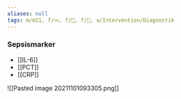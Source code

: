 ```yaml
---
aliases: null
tags: m/m21, f/💤, f/🦠, f/🥼, a/Intervention/Diagnostik
---
```

### Sepsismarker
- [[IL-6]]
- [[PCT]]
- [[CRP]]

![[Pasted image 20211101093305.png]]